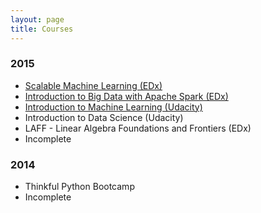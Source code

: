 ```yaml
---
layout: page
title: Courses
---
```


<h3>2015</h3>
<ul class="frontpage-list">
  <li><a href="https://www.edx.org/course/scalable-machine-learning-uc-berkeleyx-cs190-1x">Scalable Machine Learning (EDx)</a></li>
  <li><a href="https://www.edx.org/course/introduction-big-data-apache-spark-uc-berkeleyx-cs100-1x">Introduction to Big Data with Apache Spark (EDx)</a></li>
  <li><a href="https://www.udacity.com/course/intro-to-machine-learning--ud120">Introduction to Machine Learning (Udacity)</a></li>
  <li>Introduction to Data Science (Udacity)</li>
  <li>LAFF - Linear Algebra Foundations and Frontiers (EDx)</li>
  <li>Incomplete</li>
</ul>

<h3>2014</h3>
<ul class="frontpage-list">
    <li>Thinkful Python Bootcamp</li>
    <li>Incomplete</li>
</ul>